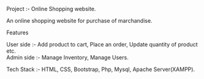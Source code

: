 Project :- Online Shopping website.

An online shopping website for purchase of marchandise.                                                                                                                      

Features

 User side :- Add product to cart, Place an order, Update quantity of product etc.                                                                                               
 Admin side :- Manage Inventory, Manage Users.
 
 Tech Stack :- HTML, CSS, Bootstrap, Php, Mysql, Apache Server(XAMPP).
